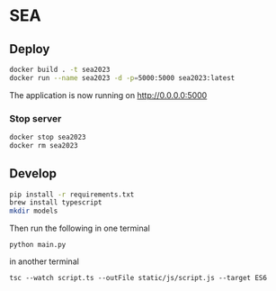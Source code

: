 # SEA


## Deploy
```bash
docker build . -t sea2023
docker run --name sea2023 -d -p=5000:5000 sea2023:latest
```
The application is now running on http://0.0.0.0:5000

### Stop server
```bash
docker stop sea2023
docker rm sea2023
```


## Develop
```bash
pip install -r requirements.txt
brew install typescript
mkdir models
```

Then run the following in one terminal
```
python main.py
```
in another terminal
```
tsc --watch script.ts --outFile static/js/script.js --target ES6
```
